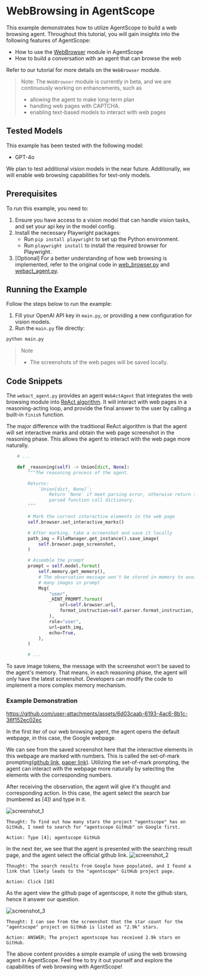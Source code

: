 # WebBrowsing in AgentScope

This example demonstrates how to utilize AgentScope to build a web browsing agent. Throughout this tutorial, you will gain insights into the following features of AgentScope:

- How to use the [WebBrowser](https://github.com/modelscope/agentscope/blob/main/src/agentscope/service/browser/web_browser.py) module in AgentScope
- How to build a conversation with an agent that can browse the web

Refer to our tutorial for more details on the `WebBrowser` module.

> Note: The `WebBrowser` module is currently in beta, and we are continuously working on enhancements, such as
> - allowing the agent to make long-term plan
> - handling web pages with CAPTCHA.
> - enabling text-based models to interact with web pages

## Tested Models

This example has been tested with the following model:
- GPT-4o

We plan to test additional vision models in the near future. Additionally, we will enable web browsing capabilities for text-only models.

## Prerequisites

To run this example, you need to:

1. Ensure you have access to a vision model that can handle vision tasks, and set your api key in the model config.
2. Install the necessary Playwright packages:
    - Run `pip install playwright` to set up the Python environment.
    - Run `playwright install` to install the required browser for Playwright.
3. [Optional] For a better understanding of how web browsing is implemented, refer to the original code in [web_browser.py](https://github.com/modelscope/agentscope/blob/main/src/agentscope/service/browser/web_browser.py) and [webact_agent.py](https://github.com/modelscope/agentscope/blob/main/examples/conversation_with_web_browser_agent/webact_agent.py).

## Running the Example

Follow the steps below to run the example:
1. Fill your OpenAI API key in `main.py`, or providing a new configuration for vision models.
2. Run the `main.py` file directly:
```bash
python main.py
```

> Note
> - The screenshots of the web pages will be saved locally.

## Code Snippets

The `webact_agent.py` provides an agent `WebActAgent` that integrates the web browsing module into [ReAct algorithm](https://arxiv.org/abs/2210.03629).
It will interact with web pages in a reasoning-acting loop, and provide the final answer to the user by calling a built-in `finish` function.

The major difference with the traditional ReAct algorithm is that the agent will set interactive marks and obtain the web page screenshot in the reasoning phase.
This allows the agent to interact with the web page more naturally.

```python
    # ...

    def _reasoning(self) -> Union[dict, None]:
        """The reasoning process of the agent.

        Returns:
            `Union[dict, None]`:
                Return `None` if meet parsing error, otherwise return the
                parsed function call dictionary.
        """

        # Mark the current interactive elements in the web page
        self.browser.set_interactive_marks()

        # After marking, take a screenshot and save it locally
        path_img = FileManager.get_instance().save_image(
            self.browser.page_screenshot,
        )

        # Assemble the prompt
        prompt = self.model.format(
            self.memory.get_memory(),
            # The observation message won't be stored in memory to avoid too
            # many images in prompt
            Msg(
                "user",
                _HINT_PROMPT.format(
                    url=self.browser.url,
                    format_instruction=self.parser.format_instruction,
                ),
                role="user",
                url=path_img,
                echo=True,
            ),
        )

        # ...
```

To save image tokens, the message with the screenshot won't be saved to the agent's memory.
That means, in each reasoning phase, the agent will only have the latest screenshot.
Developers can modify the code to implement a more complex memory mechanism.

### Example Demonstration


https://github.com/user-attachments/assets/6d03caab-6193-4ac6-8b1c-36f152ec02ec


In the first iter of our web browsing agent, the agent opens the default webpage, in this case, the Google webpage.

We can see from the saved screenshot here that the interactive elements in this webpage are marked with numbers. This is called the set-of-mark prompting([github link](https://github.com/microsoft/SoM), [paper link](https://arxiv.org/abs/2310.11441)). Utilizing the set-of-mark prompting, the agent can interact with the webpage more naturally by selecting the elements with the corresponding numbers.

After receiving the observation, the agent will give it's thought and corresponding action.
In this case, the agent select the search bar (numbered as [4]) and type in it.

![screenshot_1](https://github.com/garyzhang99/agentscope/assets/46197280/9de208b8-4ef4-4b4f-9328-2f7bb500fcb2)


```
Thought: To find out how many stars the project "agentscope" has on GitHub, I need to search for "agentscope GitHub" on Google first.

Action: Type [4]; agentscope GitHub
```


In the next iter, we see that the agent is presented with the searching result page, and the agent select the official github link.
![screenshot_2](https://github.com/garyzhang99/agentscope/assets/46197280/9b6708c6-eced-4d8b-8ebe-cdbd197b40ea)

```
Thought: The search results from Google have populated, and I found a link that likely leads to the "agentscope" GitHub project page.

Action: Click [18]
```

As the agent view the github page of agentscope, it note the github stars, hence it answer our question.

![screenshot_3](https://github.com/garyzhang99/agentscope/assets/46197280/5cad5472-b45b-4ef3-a8fa-324d5a20073a)


```
Thought: I can see from the screenshot that the star count for the "agentscope" project on GitHub is listed as "2.9k" stars.

Action: ANSWER; The project agentscope has received 2.9k stars on GitHub.
```

The above content provides a simple example of using the web browsing agent in AgentScope. Feel free to try it out yourself and explore the capabilities of web browsing with AgentScope!

